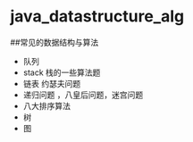 # java_datastructure_alg
##常见的数据结构与算法
- 队列 
- stack 栈的一些算法题
- 链表 约瑟夫问题
- 递归问题 ，八皇后问题，迷宫问题
- 八大排序算法
- 树
- 图
